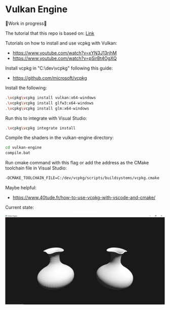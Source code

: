 # Vulkan Engine

🚧Work in progress🚧

The tutorial that this repo is based on: [Link](https://www.youtube.com/playlist?list=PL8327DO66nu9qYVKLDmdLW_84-yE4auCR)


Tutorials on how to install and use vcpkg with Vulkan:
- https://www.youtube.com/watch?v=xYN3J13rjhM
- https://www.youtube.com/watch?v=pSirBt4OgXQ

Install vcpkg in "C:\dev\vcpkg" following this guide:
- https://github.com/microsoft/vcpkg

Install the following:
```bash
.\vcpkg\vcpkg install vulkan:x64-windows
.\vcpkg\vcpkg install glfw3:x64-windows
.\vcpkg\vcpkg install glm:x64-windows
```

Run this to integrate with Visual Studio:
```bash
.\vcpkg\vcpkg integrate install
```

Compile the shaders in the vulkan-engine directory:
```bash
cd vulkan-engine
compile.bat
```

Run cmake command with this flag or add the address as the CMake toolchain file in Visual Studio:
```bash
-DCMAKE_TOOLCHAIN_FILE=C:/dev/vcpkg/scripts/buildsystems/vcpkg.cmake
```

Maybe helpful:
- https://www.40tude.fr/how-to-use-vcpkg-with-vscode-and-cmake/


Current state:

![Screenshot](ss2.png)
